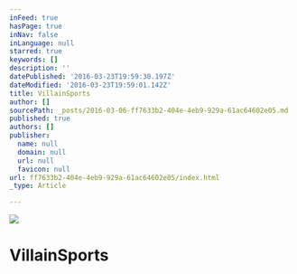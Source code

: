 ```yaml
---
inFeed: true
hasPage: true
inNav: false
inLanguage: null
starred: true
keywords: []
description: ''
datePublished: '2016-03-23T19:59:30.197Z'
dateModified: '2016-03-23T19:59:01.142Z'
title: VillainSports
author: []
sourcePath: _posts/2016-03-06-ff7633b2-404e-4eb9-929a-61ac64602e05.md
published: true
authors: []
publisher:
  name: null
  domain: null
  url: null
  favicon: null
url: ff7633b2-404e-4eb9-929a-61ac64602e05/index.html
_type: Article

---
```

![](https://the-grid-user-content.s3-us-west-2.amazonaws.com/661bb153-ff5c-4821-8ca7-a8e573484ae3.jpg)

# VillainSports